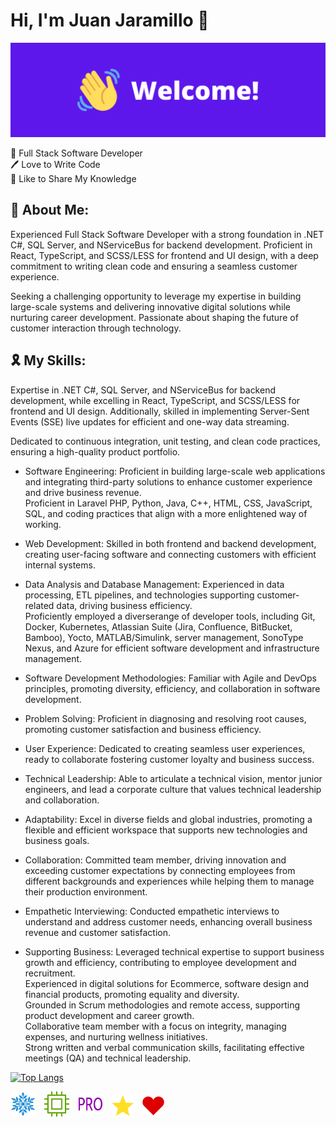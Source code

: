 # Hi, I'm Juan Jaramillo 👋

![Hi, I'm Juan Jaramillo 👋](https://github.com/juanjarami/juanjarami/blob/main/welcome1.png?raw=true)




<p>
👑 Full Stack Software Developer <br> 
🖊️ Love to Write Code <br> 
🎤 Like to Share My Knowledge </p> 


## 🚀 About Me:
Experienced Full Stack Software Developer with a strong foundation in .NET C#, SQL Server, and NServiceBus for backend development. Proficient in React, TypeScript, and SCSS/LESS for frontend and UI design, with a deep commitment to writing clean code and ensuring a seamless customer experience.

Seeking a challenging opportunity to leverage my expertise in building large-scale systems and delivering innovative digital solutions while nurturing career development. Passionate about shaping the future of customer interaction through technology.



## 🎗 My Skills:
Expertise in .NET C#, SQL Server, and
NServiceBus for backend development, while excelling in React, TypeScript, and SCSS/LESS for frontend
and UI design. Additionally, skilled
in implementing Server-Sent Events
(SSE) live updates for efficient and
one-way data streaming.

Dedicated to continuous integration,
unit testing, and clean code practices, ensuring a high-quality product
portfolio.

- Software Engineering: Proficient in
building large-scale web applications
and integrating third-party solutions
to enhance customer experience and
drive business revenue. <br> Proficient in Laravel PHP, Python,
Java, C++, HTML, CSS, JavaScript,
SQL, and coding practices that align
with a more enlightened way of
working.

- Web Development: Skilled in both
frontend and backend development,
creating user-facing software and
connecting customers with efficient
internal systems.


- Data Analysis and Database Management: Experienced in data processing, ETL pipelines, and technologies supporting customer-related data, driving business efficiency.<br> Proficiently employed a diverserange of developer tools, including Git, Docker, Kubernetes, Atlassian Suite (Jira, Confluence, BitBucket, Bamboo), Yocto, MATLAB/Simulink, server management,
SonoType Nexus, and Azure for efficient software development and infrastructure management.


- Software Development Methodologies: Familiar with Agile and DevOps
principles, promoting diversity, efficiency, and collaboration in software
development.

- Problem Solving: Proficient in diagnosing and resolving root causes,
promoting customer satisfaction and
business efficiency.

- User Experience: Dedicated to creating seamless user experiences,
ready to collaborate fostering customer loyalty and business success.

- Technical Leadership: Able to articulate a technical vision, mentor junior
engineers, and lead a corporate culture that values technical leadership
and collaboration.

- Adaptability: Excel in diverse fields
and global industries, promoting a
flexible and efficient workspace that
supports new technologies and business goals.

- Collaboration: Committed team
member, driving innovation and exceeding customer expectations by
connecting employees from different
backgrounds and experiences while
helping them to manage their production environment.

- Empathetic Interviewing: Conducted empathetic interviews to understand and address customer needs,
enhancing overall business revenue
and customer satisfaction.

- Supporting Business: Leveraged
technical expertise to support business growth and efficiency, contributing to employee development
and recruitment.<br> Experienced in digital solutions for
Ecommerce, software design and financial products, promoting equality
and diversity. <br> Grounded in Scrum methodologies
and remote access, supporting product development and career growth.<br> Collaborative team member with a focus on integrity, managing expenses, and nurturing wellness initiatives.<br> Strong written and verbal communication skills, facilitating effective
meetings (QA) and technical leadership.


[![Top Langs](https://github-readme-stats.vercel.app/api/top-langs/?username=juanjarami)](https://github.com/anuraghazra/github-readme-stats)




<a href='https://archiveprogram.github.com/'><img src='https://raw.githubusercontent.com/acervenky/animated-github-badges/master/assets/acbadge.gif' width='40' height='40'></a> <a href='https://docs.github.com/en/developers'><img src='https://raw.githubusercontent.com/acervenky/animated-github-badges/master/assets/devbadge.gif' width='40' height='40'></a> <a href='https://github.com/pricing'><img src='https://raw.githubusercontent.com/acervenky/animated-github-badges/master/assets/pro.gif' width='40' height='40'></a> <a href='https://stars.github.com/'><img src='https://raw.githubusercontent.com/acervenky/animated-github-badges/master/assets/starbadge.gif' width='35' height='35'></a> <a href='https://docs.github.com/en/github/supporting-the-open-source-community-with-github-sponsors'><img src='https://raw.githubusercontent.com/acervenky/animated-github-badges/master/assets/sponsorbadge.gif' width='35' height='35'></a> 




